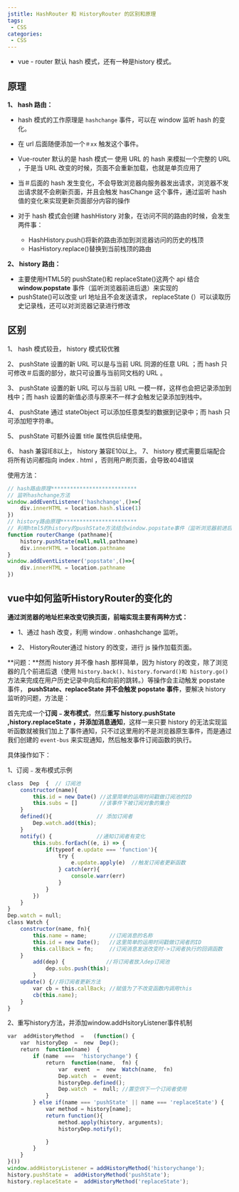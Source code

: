```yaml
---
jstitle: HashRouter 和 HistoryRouter 的区别和原理
tags:
 - CSS
categories:
 - CSS
---
```




+ vue - router 默认 hash 模式，还有一种是history 模式。

## 原理

**1、 hash 路由：**

+ hash 模式的工作原理是 `hashchange` 事件，可以在 window 监听 hash 的变化。

+ 在 url 后面随便添加一个`＃xx` 触发这个事件。 

+ Vue-router 默认的是 hash 模式一 使用 URL 的 hash 来模拟一个完整的 URL ，于是当 URL 改变的时候，页面不会重新加载，也就是单页应用了

+ 当＃后面的 hash 发生变化，不会导致浏览器向服务器发出请求，浏览器不发出请求就不会刷新页面，并且会触发 hasChange 这个事件，通过监听 hash 值的变化来实现更新页面部分内容的操作

+ 对于 hash 模式会创建 hashHistory 对象，在访问不同的路由的时候，会发生两件事：
  + HashHistory.push()将新的路由添加到浏览器访问的历史的栈顶
  + HasHistory.replace()替换到当前栈顶的路由

**2、 history 路由：**

+ 主要使用HTML5的 pushState()和 replaceState()这两个 api 结合 **window.popstate** 事件（监听浏览器前进后退）来实现的
+ pushState()可以改变 url 地址且不会发送请求， replaceState (）可以读取历史记录栈，还可以对浏览器记录进行修改

## 区别

1、 hash 模式较丑， history 模式较优雅

2、 pushState 设置的新 URL 可以是与当前 URL 同源的任意 URL ；而 hash 只可修改＃后面的部分，故只可设置与当前同文档的 URL 。

3、 pushState 设置的新 URL 可以与当前 URL 一模一样，这样也会把记录添加到栈中；而 hash 设置的新值必须与原来不一样才会触发记录添加到栈中。

4、 pushState 通过 stateObject 可以添加任意类型的数据到记录中；而 hash 只可添加短字符串。

5、 pushState 可额外设置 title 属性供后续使用。

6、 hash 兼容IE8以上， history 兼容E10以上。
7、 history 模式需要后端配合将所有访问都指向 index . html ，否则用户刷页面，会导致404错误

使用方法：

```js
// hash路由原理***************************        
// 监听hashchange方法        
window.addEventListener('hashchange',()=>{            
    div.innerHTML = location.hash.slice(1)        
})        
// history路由原理************************       
// 利用html5的history的pushState方法结合window.popstate事件（监听浏览器前进后退）       
function routerChange (pathname){            
    history.pushState(null,null,pathname)            
    div.innerHTML = location.pathname       
}        
window.addEventListener('popstate',()=>{            
    div.innerHTML = location.pathname        
})
```

## vue中如何监听HistoryRouter的变化的

**通过浏览器的地址栏来改变切换页面，前端实现主要有两种方式：**

+ 1、通过 hash 改变，利用 window . onhashchange 监听。

+ 2、 HistoryRouter通过 history 的改变，进行 js 操作加载页面。

**问题：**然而 history 并不像 hash 那样简单，因为 history 的改变，除了浏览器的几个前进后退（使用 `history.back()、history.forward()和 history.go()`方法来完成在用户历史记录中向后和向前的跳转。）等操作会主动触发 popstate 事件， **pushState、replaceState 并不会触发 popstate 事件**，要解决 history 监听的问题，方法是：

首先完成一个**订阅﹣发布模式**，然后**重写 history.pushState ,history.replaceState ，并添加消息通知**，这样一来只要 history 的无法实现监听函数就被我们加上了事件通知，只不过这里用的不是浏览器原生事件，而是通过我们创建的 `event-bus` 来实现通知，然后触发事件订阅函数的执行。

具体操作如下：

1、订阅﹣发布模式示例

```js
class  Dep  {  // 订阅池    
    constructor(name){        
        this.id = new Date() //这里简单的运用时间戳做订阅池的ID        
        this.subs = []       //该事件下被订阅对象的集合    
    }    
    defined(){              // 添加订阅者        
        Dep.watch.add(this);    
    }   
    notify() {              //通知订阅者有变化        
        this.subs.forEach((e, i) => {            
            if(typeof e.update === 'function'){                
                try {                  
                    e.update.apply(e)  //触发订阅者更新函数                
                } catch(err){                    
                    console.warr(err)                
                }           
            }        
        })    
    }
}
Dep.watch = null;
class Watch {    
    constructor(name, fn){        
        this.name = name;       //订阅消息的名称        
        this.id = new Date();   //这里简单的运用时间戳做订阅者的ID        
        this.callBack = fn;     //订阅消息发送改变时->订阅者执行的回调函数         
    }    
        add(dep) {             //将订阅者放入dep订阅池       
            dep.subs.push(this);    
        }    
    update() {//将订阅者更新方法        
        var cb = this.callBack; //赋值为了不改变函数内调用this        
        cb(this.name);            
    }
} 
```

2、重写history方法，并添加window.addHsitoryListener事件机制

```js
var  addHistoryMethod  =   (function() {  
    var  historyDep  =  new  Dep();        
    return  function(name)  {  
        if (name  ===  'historychange') {                
            return  function(name,  fn) {                    
                var  event  =  new  Watch(name,  fn)                     
                Dep.watch  =  event;                    
                historyDep.defined();                    
                Dep.watch  =  null; //置空供下一个订阅者使用                
            }            
        } else if(name === 'pushState' || name === 'replaceState') {      
            var method = history[name];                
            return function(){ 
                method.apply(history, arguments);                    
                historyDep.notify();                

            }            
        }        
    }
}())
window.addHistoryListener = addHistoryMethod('historychange');
history.pushState =  addHistoryMethod('pushState');
history.replaceState =  addHistoryMethod('replaceState');
```

